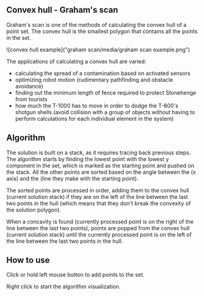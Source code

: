 ## Convex hull - Graham's scan

Graham's scan is one of the methods of calculating the convex hull of a point set. The convex hull is the smallest polygon that contains all the points in the set.

![convex hull example]("graham scan/media/graham scan example.png")

The applications of calculating a convex hull are varied:
- calculating the spread of a contamination based on activated sensors
- optimizing robot motion (rudimentary pathfinding and obstacle avoidance)
- finding out the minimum length of fence required to protect Stonehenge from tourists
- how much the T-1000 has to move in order to dodge the T-800's shotgun shells (avoid collision with a group of objects without having to perform calculations for each individual element in the system)

## Algorithm

The solution is built on a stack, as it requires tracing back previous steps. The algorithm starts by finding the lowest point with the lowest y component in the set, which is marked as the starting point and pushed on the stack. All the other points are sorted based on the angle between the (x axis) and the (line they make with the starting point).

The sorted points are processed in order, adding them to the convex hull (current solution stack) if they are on the left of the line between the last two points in the hull (which means that they don't break the convexity of the solution polygon).

When a concavity is found (currently processed point is on the right of the line between the last two points), points are popped from the convex hull (current solution stack) until the currently processed point is on the left of the line between the last two points in the hull.

## How to use

Click or hold left mouse button to add points to the set.

Right click to start the algorithm visualization.
